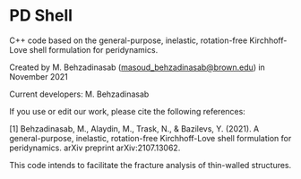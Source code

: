 # PD Shell

C++ code based on the general-purpose, inelastic, rotation-free Kirchhoff-Love shell formulation for peridynamics.

Created by M. Behzadinasab (masoud_behzadinasab@brown.edu) in November 2021

Current developers: M. Behzadinasab

If you use or edit our work, please cite the following references:

[1] Behzadinasab, M., Alaydin, M., Trask, N., & Bazilevs, Y. (2021). A general-purpose, inelastic, rotation-free Kirchhoff-Love shell formulation for peridynamics. arXiv preprint arXiv:2107.13062.

This code intends to facilitate the fracture analysis of thin-walled structures.
